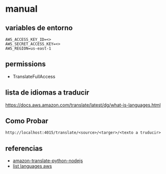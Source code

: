 # manual

## variables de entorno

```
AWS_ACCESS_KEY_ID=<>
AWS_SECRET_ACCESS_KEY=<>
AWS_REGION=us-east-1
``` 

## permissions

- TranslateFullAccess

## lista de idiomas a traducir

https://docs.aws.amazon.com/translate/latest/dg/what-is-languages.html



## Como Probar

```
http://localhost:4015/translate/<source>/<targer>/<texto a truducir>
```



## referencias

- [amazon-translate-python-nodejs](https://www.fernandomc.com/posts/amazon-translate-python-nodejs/)
- [list languages aws](https://docs.aws.amazon.com/translate/latest/dg/what-is-languages.html)